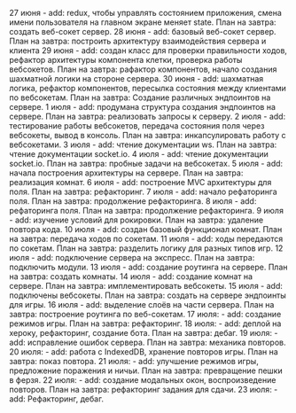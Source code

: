 27 июня - add: redux, чтобы управлять состоянием приложения, смена имени пользователя на главном экране меняет state. План на завтра: создать веб-сокет сервер.
28 июня - add: базовый веб-сокет сервер. План на завтра: построить архитектуру взаимодействия сервера и клиента
29 июня - add: создан класс для проверки правильности ходов, рефактор архитектуры компонента клетки, проверка работы вебсокетов. План на завтра: рафактор компонентов, начало создания шахматной логики на стороне сервера.
30 июня - add: шахматная логика, рефактор компонентов, пересылка состояния между клиентами по вебсокетам. План на завтра: Создание различных эндпоинтов на сервере.
1 июля - add: продумана структура создания эндпоинтов на сервере. План на завтра: реализовать запросы к серверу.
2 июля - add: тестирование работы вебсокетов, передача состояния поля через вебсокеты, вывод в консоль. План на завтра: инкапсулировать работу с вебсокетами.
3 июля - add: чтение документации ws. План на завтра: чтение документации socket.io.
4 июля - add: чтение документации socket.io. План на завтра: пробные задачи на вебсокетах.
5 июля - add: начала построения архитектуры на сервере. План на завтра: реализация комнат.
6 июля - add: построение MVC архитектуры для поля. План на завтра: рефакторинг.
7 июля - add: начало рефаторинга поля. План на завтра: продолжение рефакторинга.
8 июля - add: рефаторинга поля. План на завтра: продолжение рефакторинга.
9 июля - add: изучение условий для рокировки. План на завтра: удаление повтора кода.
10 июля - add: создан базовый функционал комнат. План на завтра: передача ходов по сокетам.
11 июля - add: ходы передаются по сокетам. План на завтра: разделить логику для разных типов игр.
12 июля - add: подключение сервера на экспресс. План на завтра: подключить модули.
13 июля - add: создание роутинга на сервере. План на завтра: создать комнаты.
14 июля - add: создание комнат на сервере. План на завтра: имплементировать вебсокеты.
15 июля - add: подключены вебсокеты. План на завтра: создать на сервере эндпоинты для игры.
16 июля - add: выделение слоёв на части сервера. План на завтра: построение роутинга по веб-сокетам.
17 июля: - add: создание режимов игры. План на завтра: рефакторинг.
18 июля: - add: деплой на хероку, рефакторинг, создание бота. План на завтра: дебаг.
19 июля: - add: исправление ошибок сервера. План на завтра: механика повторов.
20 июля: - add: работа с IndexedDB, хранение повторов игры. План на завтра: показ повтора.
21 июля: - add: улучшение режимов игры, предложение поражения и ничьи. План на завтра: превращение пешки в ферзя.
22 июля: - add: создание модальных окон, воспроизведение повторов. План на завтра: рефакторинг задания для сдачи.
23 июля: - add: Рефакторинг, дебаг.